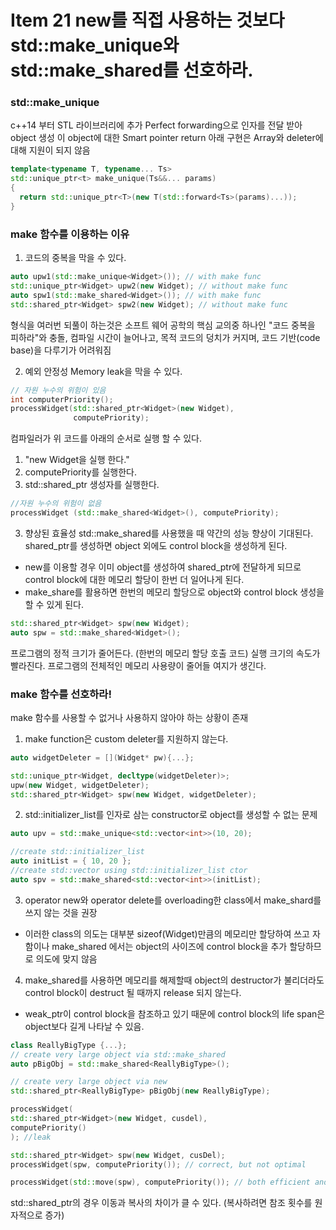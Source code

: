 # Item 21 new를 직접 사용하는 것보다 std::make_unique와 std::make_shared를 선호하라.
### std::make_unique
c++14 부터 STL 라이브러리에 추가
Perfect forwarding으로 인자를 전달 받아 object 생성
이 object에 대한 Smart pointer return
아래 구현은 Array와 deleter에 대해 지원이 되지 않음

```c++
template<typename T, typename... Ts>
std::unique_ptr<t> make_unique(Ts&&... params)
{
  return std::unique_ptr<T>(new T(std::forward<Ts>(params)...));
}
```

### make 함수를 이용하는 이유
1) 코드의 중복을 막을 수 있다.

```c++
auto upw1(std::make_unique<Widget>()); // with make func
std::unique_ptr<Widget> upw2(new Widget); // without make func
auto spw1(std::make_shared<Widget>()); // with make func
std::shared_ptr<Widget> spw2(new Widget); // without make func
```
형식을 여러번 되풀이 하는것은 소프트 웨어 공학의 핵심 교의중 하나인 "코드 중복을 피하라"와 충돌,
컴파일 시간이 늘어나고, 목적 코드의 덩치가 커지며, 코드 기반(code base)을 다루기가 어려워짐

2) 예외 안정성
Memory leak을 막을 수 있다.
```c++
// 자원 누수의 위험이 있음
int computerPriority();
processWidget(std::shared_ptr<Widget>(new Widget),
              computePriority);
```

컴파일러가 위 코드를 아래의 순서로 실행 할 수 있다.
1. "new Widget을 실행 한다."
2. computePriority를 실행한다.
3. std::shared_ptr 생성자를 실행한다.

```c++
//자원 누수의 위험이 없음
processWidget (std::make_shared<Widget>(), computePriority);
```

3) 향상된 효율성
std::make_shared를 사용했을 때 약간의 성능 향상이 기대된다.
shared_ptr<T>를 생성하면 object 외에도 control block을 생성하게 된다.
 - new를 이용할 경우 이미 object를 생성하여 shared_ptr에 전달하게 되므로
   control block에 대한 메모리 할당이 한번 더 일어나게 된다.
 - make_share를 활용하면 한번의 메모리 할당으로 object와 control block 생성을 할 수 있게 된다.
```c++
std::shared_ptr<Widget> spw(new Widget);
auto spw = std::make_shared<Widget>();
```
프로그램의 정적 크기가 줄어든다. (한번의 메모리 할당 호출 코드)
실행 크기의 속도가 빨라진다.
프로그램의 전체적인 메모리 사용량이 줄어들 여지가 생긴다.

### make 함수를 선호하라!
make 함수를 사용할 수 없거나 사용하지 않아야 하는 상황이 존재
1) make function은 custom deleter를 지원하지 않는다.
```c++
auto widgetDeleter = [](Widget* pw){...};

std::unique_ptr<Widget, decltype(widgetDeleter)>;
upw(new Widget, widgetDeleter);
std::shared_ptr<Widget> spw(new Widget, widgetDeleter);
```
2) std::initializer_list를 인자로 삼는 constructor로 object를 생성할 수 없는 문제

```c++
auto upv = std::make_unique<std::vector<int>>(10, 20);

//create std::initializer_list
auto initList = { 10, 20 };
//create std::vector using std::initializer_list ctor
auto spv = std::make_shared<std::vector<int>>(initList);
```

3) operator new와 operator delete를 overloading한 class에서 make_shard를 쓰지 않는 것을 권장 
- 이러한 class의 의도는 대부분 sizeof(Widget)만큼의 메모리만 할당하여 쓰고 자함이나
  make_shared 에서는 object의 사이즈에 control block을 추가 할당하므로 의도에 맞지 않음
4) make_shared를 사용하면 메모리를 해제할때 object의 destructor가 불리더라도 control block이
  destruct 될 때까지 release 되지 않는다.
- weak_ptr이 control block을 참조하고 있기 때문에 control block의 life span은 object보다 길게 나타날 수 있음.

```c++
class ReallyBigType {...};
// create very large object via std::make_shared
auto pBigObj = std::make_shared<ReallyBigType>();

// create very large object via new
std::shared_ptr<ReallyBigType> pBigObj(new ReallyBigType);
```

```c++
processWidget(
std::shared_ptr<Widget>(new Widget, cusdel),
computePriority()
); //leak 

std::shared_ptr<Widget> spw(new Widget, cusDel);
processWidget(spw, computePriority()); // correct, but not optimal

processWidget(std::move(spw), computePriority()); // both efficient and exception safe
```

std::shared_ptr의 경우 이동과 복사의 차이가 클 수 있다. (복사하려면 참조 횟수를 원자적으로 증가)
